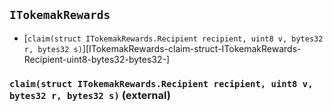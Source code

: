 ## <span id="ITokemakRewards"></span> `ITokemakRewards`



- [`claim(struct ITokemakRewards.Recipient recipient, uint8 v, bytes32 r, bytes32 s)`][ITokemakRewards-claim-struct-ITokemakRewards-Recipient-uint8-bytes32-bytes32-]
### <span id="ITokemakRewards-claim-struct-ITokemakRewards-Recipient-uint8-bytes32-bytes32-"></span> `claim(struct ITokemakRewards.Recipient recipient, uint8 v, bytes32 r, bytes32 s)` (external)



